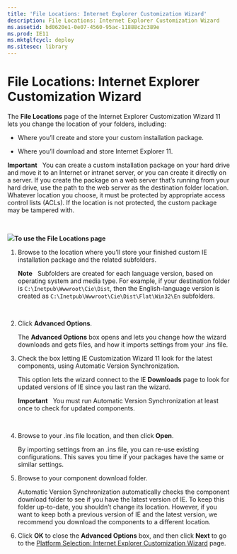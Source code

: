 ```yaml
---
title: 'File Locations: Internet Explorer Customization Wizard'
description: File Locations: Internet Explorer Customization Wizard
ms.assetid: bd0620e1-0e07-4560-95ac-11888c2c389e
ms.prod: IE11
ms.mktglfcycl: deploy
ms.sitesec: library
---
```


# File Locations: Internet Explorer Customization Wizard


The **File Locations** page of the Internet Explorer Customization Wizard 11 lets you change the location of your folders, including:

-   Where you’ll create and store your custom installation package.

-   Where you’ll download and store Internet Explorer 11.

**Important**  
You can create a custom installation package on your hard drive and move it to an Internet or intranet server, or you can create it directly on a server. If you create the package on a web server that’s running from your hard drive, use the path to the web server as the destination folder location. Whatever location you choose, it must be protected by appropriate access control lists (ACLs). If the location is not protected, the custom package may be tampered with.

 

![](../common/wedge.gif)**To use the File Locations page**

1.  Browse to the location where you’ll store your finished custom IE installation package and the related subfolders.

    **Note**  
    Subfolders are created for each language version, based on operating system and media type. For example, if your destination folder is `C:\Inetpub\Wwwroot\Cie\Dist`, then the English-language version is created as `C:\Inetpub\Wwwroot\Cie\Dist\Flat\Win32\En` subfolders.

     

2.  Click **Advanced Options**.

    The **Advanced Options** box opens and lets you change how the wizard downloads and gets files, and how it imports settings from your .ins file.

3.  Check the box letting IE Customization Wizard 11 look for the latest components, using Automatic Version Synchronization.

    This option lets the wizard connect to the IE **Downloads** page to look for updated versions of IE since you last ran the wizard.

    **Important**  
    You must run Automatic Version Synchronization at least once to check for updated components.

     

4.  Browse to your .ins file location, and then click **Open**.

    By importing settings from an .ins file, you can re-use existing configurations. This saves you time if your packages have the same or similar settings.

5.  Browse to your component download folder.

    Automatic Version Synchronization automatically checks the component download folder to see if you have the latest version of IE. To keep this folder up-to-date, you shouldn’t change its location. However, if you want to keep both a previous version of IE and the latest version, we recommend you download the components to a different location.

6.  Click **OK** to close the **Advanced Options** box, and then click **Next** to go to the [Platform Selection: Internet Explorer Customization Wizard](platform-selection-internet-explorer-customization-wizard.md) page.

 

 





